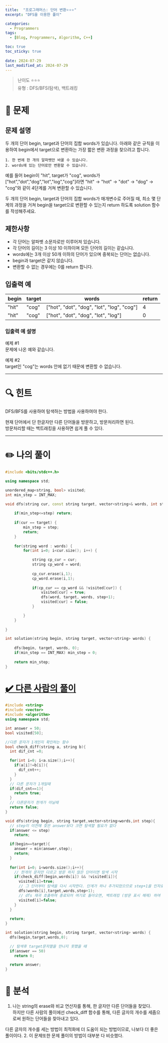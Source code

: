 ```yaml
---
title:  "프로그래머스: 단어 변환⭐⭐⭐"
excerpt: "DFS을 이용한 풀이"

categories:
  - Programmers
tags:
  - [Blog, Programmers, Algorithm, C++]

toc: true
toc_sticky: true
 
date: 2024-07-29
last_modified_at: 2024-07-29
---
```

> 난이도 ⭐⭐⭐  
> 유형 : DFS/BFS(탐색), 백트래킹

# 🧐 문제
## 문제 설명

두 개의 단어 begin, target과 단어의 집합 words가 있습니다. 아래와 같은 규칙을 이용하여 begin에서 target으로 변환하는 가장 짧은 변환 과정을 찾으려고 합니다.

```
1. 한 번에 한 개의 알파벳만 바꿀 수 있습니다.
2. words에 있는 단어로만 변환할 수 있습니다.
```

예를 들어 begin이 "hit", target가 "cog", words가 ["hot","dot","dog","lot","log","cog"]라면 "hit" -> "hot" -> "dot" -> "dog" -> "cog"와 같이 4단계를 거쳐 변환할 수 있습니다.

두 개의 단어 begin, target과 단어의 집합 words가 매개변수로 주어질 때, 최소 몇 단계의 과정을 거쳐 begin을 target으로 변환할 수 있는지 return 하도록 solution 함수를 작성해주세요.

## 제한사항

- 각 단어는 알파벳 소문자로만 이루어져 있습니다.
- 각 단어의 길이는 3 이상 10 이하이며 모든 단어의 길이는 같습니다.
- words에는 3개 이상 50개 이하의 단어가 있으며 중복되는 단어는 없습니다.
- begin과 target은 같지 않습니다.
- 변환할 수 없는 경우에는 0를 return 합니다.

## 입출력 예

|begin|target|words|return|
|---|---|---|---|
|"hit"|"cog"|["hot", "dot", "dog", "lot", "log", "cog"]|4|
|"hit"|"cog"|["hot", "dot", "dog", "lot", "log"]|0|

### 입출력 예 설명

예제 #1  
문제에 나온 예와 같습니다.

예제 #2  
target인 "cog"는 words 안에 없기 때문에 변환할 수 없습니다.

---
# 🔍 힌트

DFS/BFS를 사용하여 탐색하는 방법을 사용하여야 한다.  

현재 단어에서 단 한글자만 다른 단어들을 방문하고, 방문처리하면 된다.  
방문처리할 때는 백트래킹을 사용하면 쉽게 풀 수 있다.

---
# ✏️ 나의 풀이
```cpp
#include <bits/stdc++.h>

using namespace std;

unordered_map<string, bool> visited;
int min_step = INT_MAX;

void dfs(string cur, const string target, vector<string>& words, int step) {
    
    if(min_step<=step) return;
    
    if(cur == target) {
        min_step = step;
        return;
    }
    
    for(string word : words) {
        for(int i=0; i<cur.size(); i++) {

            string cp_cur = cur;
            string cp_word = word;
            
            cp_cur.erase(i,1);
            cp_word.erase(i,1);
            
            if(cp_cur == cp_word && !visited[cur]) {
                visited[cur] = true;
                dfs(word, target, words, step+1);
                visited[cur] = false;
            }

        }
    }
    
}

int solution(string begin, string target, vector<string> words) {
    
    dfs(begin, target, words, 0);
    if(min_step == INT_MAX) min_step = 0;
    
    return min_step;
}
```

# [✔️ 다른 사람의 풀이](https://velog.io/@euneun/%ED%94%84%EB%A1%9C%EA%B7%B8%EB%9E%98%EB%A8%B8%EC%8A%A4-%EB%8B%A8%EC%96%B4-%EB%B3%80%ED%99%98BFSDFS-C-v5lnyekn)
```cpp
#include <string>
#include <vector>
#include <algorithm>
using namespace std;

int answer = 50;
bool visited[50];

//다른 문자가 1개인지 확인하는 함수
bool check_diff(string a, string b){
  int dif_cnt =0;

  for(int i=0; i<a.size();i++){
    if(a[i]!=b[i]){
      dif_cnt++;
    }
  }
  // 다른 문자가 1개일때
  if(dif_cnt==1){
    return true;
  }
  // 다른문자가 한개가 아닐때
  return false;
}

void dfs(string begin, string target,vector<string>words,int step){
  // step이 이전에 찾은 answer보다 크면 탐색할 필요가 없다
  if(answer <= step)
    return;

  if(begin==target){
    answer = min(answer,step);
    return;
  }
  
  for(int i=0; i<words.size();i++){
    // 한개의 문자만 다르고 방문 하지 않은 단어이면 탐색 시작
    if(check_diff(begin,words[i]) && !visited[i]){
      visited[i]=true;
      // 그 단어부터 탐색을 다시 시작한다. 단계가 하나 추가되었으므로 step+1을 인자로 넘긴다.
      dfs(words[i],target,words,step+1);
      // dfs 재귀 호출하여 종료되어 여기로 돌아오면, 백트래킹 (방문 표시 해제) 하여 다음분기점부터 다시 탐색을 시작한다.
      visited[i]=false;
    }
  }
  
  return;
}

int solution(string begin, string target, vector<string> words) {
  dfs(begin,target,words,0);

  // 탐색후 target문자열을 만나지 못했을 때
  if(answer == 50)
    return 0;

  return answer;
}
```

# 🧐 분석
1. 나는 string의 erase와 비교 연산자를 통해, 한 글자만 다른 단어들을 찾았다.  
하지만 다른 사람의 풀이에선 check_diff 함수를 통해, 다른 글자의 개수를 세줌으로써 원하는 단어들을 찾아내고 있다.  

다른 글자의 개수를 세는 방법이 최적화에 더 도움이 되는 방법이므로, 나보다 더 좋은 풀이이다.
2. 이 문제또한 문제 풀이의 방법이 대부분 다 비슷했다.